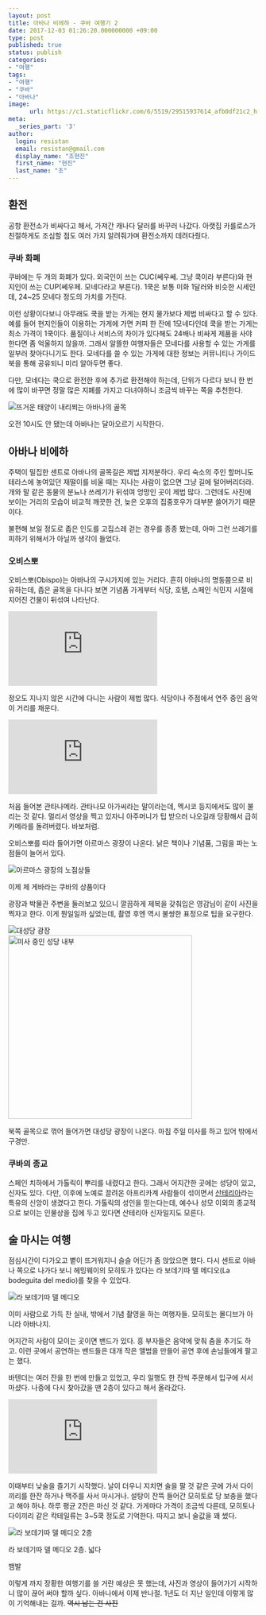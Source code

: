 ```yaml
---
layout: post
title: 아바나 비에하 - 쿠바 여행기 2
date: 2017-12-03 01:26:20.000000000 +09:00
type: post
published: true
status: publish
categories:
- "여행"
tags:
- "여행"
- "쿠바"
- "아바나"
image:
      url: https://c1.staticflickr.com/6/5519/29515937614_afb0df21c2_h.jpg
meta:
  _series_part: '3'
author:
  login: resistan
  email: resistan@gmail.com
  display_name: "조현진"
  first_name: "현진"
  last_name: "조"
---
```


## 환전

공항 환전소가 비싸다고 해서, 가져간 캐나다 달러를 바꾸러 나갔다. 아랫집 카를로스가 친절하게도 조심할 점도 여러 가지 알려줘가며 환전소까지 데려다줬다.

### 쿠바 화폐

쿠바에는 두 개의 화폐가 있다. 외국인이 쓰는 CUC(쎄우쎄. 그냥 쿡이라 부른다)와 현지인이 쓰는 CUP(쎄우페. 모네다라고 부른다). 1쿡은 보통 미화 1달러와 비슷한 시세인데, 24~25 모네다 정도의 가치를 가진다.

이런 상황이다보니 아무래도 쿡을 받는 가게는 현지 물가보다 제법 비싸다고 할 수 있다. 예를 들어 현지인들이 이용하는 가게에 가면 커피 한 잔에 1모네다인데 쿡을 받는 가게는 최소 가격이 1쿡이다. 품질이나 서비스의 차이가 있다해도 24배나 비싸게 제품을 사야한다면 좀 억울하지 않을까. 그래서 알뜰한 여행자들은 모네다를 사용할 수 있는 가게를 일부러 찾아다니기도 한다. 모네다를 쓸 수 있는 가게에 대한 정보는 커뮤니티나 가이드북을 통해 공유되니 미리 알아두면 좋다.

다만, 모네다는 쿡으로 환전한 후에 추가로 환전해야 하는데, 단위가 다르다 보니 한 번에 많이 바꾸면 정말 많은 지폐를 가지고 다녀야하니 조금씩 바꾸는 쪽을 추천한다.

<div class="alignCenter">
<img src="https://c1.staticflickr.com/8/7761/29515937944_40842d3a9f_h.jpg" alt="뜨거운 태양이 내리쬐는 아바나의 골목">
<p>오전 10시도 안 됐는데 아바나는 달아오르기 시작한다.</p>
</div>

## 아바나 비에하

주택이 밀집한 센트로 아바나의 골목길은 제법 지저분하다. 우리 숙소의 주인 할머니도 테라스에 놓여있던 재떨이를 비울 때는 지나는 사람이 없으면 그냥 길에 털어버리더라. 개와 말 같은 동물의 분뇨나 쓰레기가 뒤섞여 엉망인 곳이 제법 많다. 그런데도 사진에 보이는 거리의 모습이 비교적 깨끗한 건, 늦은 오후의 집중호우가 대부분 쓸어가기 때문이다.

불편해 보일 정도로 좁은 인도를 고집스레 걷는 경우를 종종 봤는데, 아마 그런 쓰레기를 피하기 위해서가 아닐까 생각이 들었다.

### 오비스뽀

오비스뽀(Obispo)는 아바나의 구시가지에 있는 거리다. 흔히 아바나의 명동쯤으로 비유하는데, 좁은 골목을 다니다 보면 기념품 가게부터 식당, 호텔, 스페인 식민지 시절에 지어진 건물이 뒤섞여 나타난다.

<div class="movieFull">
<iframe src="https://www.youtube.com/embed/8aZNdeHGcm8" frameborder="0" allowfullscreen ></iframe>
</div>

정오도 지나지 않은 시간에 다니는 사람이 제법 많다. 식당이나 주점에서 연주 중인 음악이 거리를 채운다.

<div class="movieFull">
<iframe src="https://www.youtube.com/embed/GvajNKOZWaE?rel=0" frameborder="0" allowfullscreen></iframe>
</div>

처음 들어본 관타나메라. 관타나모 아가씨라는 말이라는데, 멕시코 등지에서도 많이 불리는 것 같다. 멀리서 영상을 찍고 있자니 아주머니가 팁 받으러 나오길래 당황해서 급히 카메라를 돌려버렸다. 바보처럼.

오비스뽀를 따라 들어가면 아르마스 광장이 나온다. 낡은 책이나 기념품, 그림을 파는 노점들이 늘어서 있다.

<div class="imageCaption alignCenter">
<img src="https://lh3.googleusercontent.com/b1sEU7ekhy259g00ilRX1taEWjfIOhXP4UYR2opLmIvZ59q_y3oaNWOGkKo_zY_y2CCaSyP0V2bHoJtEz9ylpackLpyiyW-FWCL-D39ffEgKX69cDpDWfda1xYgNjXrfRbk_9gTCj0av2cQxxGxX_jk90-vJlYojFaXWlpgwPOAprJwV2UDl3XA9bi9195pfXaqOqKFafHVMOPIEbdfgzDIIzV1-mN4GZBS2wmBuKKX07Iw07QisMh4HKJW23yIhBCVLPUJos-9gvqkgVh0cKtitPj9IQJUGqL2AGzMGeEJj0w7tTCBk3MQ2LMdm9TbC3VTdmICJy9MXbRuMEIpf1sOwCtbKSKLnk-4oWN7uNDMhM4g7qZYXh0x5pVUy03xcu5LmcYPzEMZdqwrAjZsjOld-lCpUx49IAoyGBAt1dQ1uv_prliBqiyboEmjJFRN090X26gPCCNw3IkQQbTjf-UDHRvFWcvcFSYc40aqjrOYu6mItQ7kwjXLnVypVTKDXXmHDUI9_8N31vfISKUqrWfbFThKl8mSd23aTm9ulXXVUdmUaqkgcsjDXGpF77HxU6snUooF3W1wI2P35EH7QW-xqfVbSWG7WAokm7GYt4y88dxEs2gkkyqOcXyOCDrJz7OcYTr1JuOBDuQB31f3kBxyYYDIZmvJv0ERy=w1636-h1095-no" alt="아르마스 광장의 노점상들">
<p>이제 체 게바라는 쿠바의 상품이다</p>
</div>

광장과 박물관 주변을 둘러보고 있으니 깔끔하게 제복을 갖춰입은 영감님이 같이 사진을 찍자고 한다. 이게 뭔일일까 싶었는데, 촬영 후엔 역시 불쌍한 표정으로 팁을 요구한다.

<div class="alignCenter">
	<img src="https://lh3.googleusercontent.com/-DWpm014E-F713ifTbPu_tCZ3D3JPVIA5fcZu0dXM7w6L-EpyHx-EuhGMDg3ISe70hPI_ZQU53eIYIJrIWAQYVfJT_TBp8v8Mthnju33Yb2pBDA4XUocbC6nvbekpHeCRys55_wfqZjeE6y9cCizCp5LMwrZ48cU8y4ZeoG5b-9PRAZOYmn0_qdrIpBKKf7QOQQdCZnXVWSU9EYF4dlWtfdSfjIHs4wqsaCzSjVYUztuj2TqWU1rTnKMwYEogJBlej3EueAD5wl46dJUE5LB1PHOrUvJ2zqf24GwXoRD2ro1AsaO-JA6CbES6C1YOH50WRoIJgve0xLnyW0FPSxGHGpTogpkqi8_1ZtbYc8SXbzc9Rab5VQ6wEgFACMMxO4znp6k6GPSVJbTyWrrnEtZz8oPtUWPilUj_MMa7GjeX8oF7GOeK6ZGh6irmlHWSXIXu0lySo-g1ApzES4JTYWuwWXjOlk6exA4uibX1KtGt3Awy5W9imgtJzYTXvkI9wGOGZ7-mqmtY8-Oaq06QPu9hbWYj2yGRNvpnNNVZmRqABE9AfNObHME1bYliDitzqctN0PhTB3FUKOipTzPt4vDmNawO_mhXiSf826pQvTqPks=w1636-h1093-no" alt="대성당 광장">
</div>

<div class="boxed alignRight">
<img src="https://c1.staticflickr.com/6/5586/30059954881_815a7b122e_h.jpg" width="370" alt="미사 중인 성당 내부">
</div>

북쪽 골목으로 꺾어 들어가면 대성당 광장이 나온다. 마침 주일 미사를 하고 있어 밖에서 구경만.

### 쿠바의 종교

스페인 치하에서 가톨릭이 뿌리를 내렸다고 한다. 그래서 어지간한 곳에는 성당이 있고, 신자도 있다. 다만, 이후에 노예로 끌려온 아프리카계 사람들이 섞이면서 <a href="https://ko.wikipedia.org/wiki/%EC%82%B0%ED%85%8C%EB%A6%AC%EC%95%84" target="_blank" title="새창">산테리아</a>라는 특유의 신앙이 생겼다고 한다. 가톨릭의 성인을 믿는다는데, 예수나 성모 이외의 종교적으로 보이는 인물상을 집에 두고 있다면 산테리아 신자일지도 모른다.

## 술 마시는 여행

점심시간이 다가오고 볕이 뜨거워지니 슬슬 어딘가 좀 앉았으면 했다. 다시 센트로 아바나 쪽으로 나가다 보니 헤밍웨이의 모히토가 있다는 라 보데기따 델 메디오(La bodeguita del medio)를 찾을 수 있었다.

<div class="alignCenter">
	<img src="https://c1.staticflickr.com/6/5284/30109421106_1002fd4006_h.jpg" alt="라 보데기따 델 메디오">
</div>

이미 사람으로 가득 찬 실내, 밖에서 기념 촬영을 하는 여행자들. 모히토는 몰디브가 아니라 아바나지.

어지간히 사람이 모이는 곳이면 밴드가 있다. 흥 부자들은 음악에 맞춰 춤을 추기도 하고. 이런 곳에서 공연하는 밴드들은 대개 작은 앨범을 만들어 공연 후에 손님들에게 팔고는 했다.

바텐더는 여러 잔을 한 번에 만들고 있었고, 우리 일행도 한 잔씩 주문해서 입구에 서서 마셨다. 나중에 다시 찾아갔을 땐 2층이 있다고 해서 올라갔다.

<div class="movieFull">
<iframe src="https://www.youtube.com/embed/-33rYEu00uU" frameborder="0" allowfullscreen></iframe>
</div>

이때부터 낮술을 즐기기 시작했다. 날이 더우니 지치면 술을 팔 것 같은 곳에 가서 다이끼리를 한잔 하거나 맥주를 사서 마시거나. 설탕이 잔뜩 들어간 모히토로 당 보충을 했다고 해야 하나. 하루 평균 2잔은 마신 것 같다. 가게마다 가격이 조금씩 다른데, 모히토나 다이끼리 같은 칵테일류는 3~5쿡 정도로 기억한다. 따지고 보니 술값을 꽤 썼다.

<div class="imageCaption alignCenter">
	<img src="https://c1.staticflickr.com/6/5571/29620771654_3f8435ec2c_h.jpg" alt="라 보데기따 델 메디오 2층">
	<p>라 보데기따 델 메디오 2층. 넓다</p>
</div>

뱀발

이렇게 까지 장황한 여행기를 쓸 거란 예상은 못 했는데, 사진과 영상이 들어가기 시작하니 많이 끊어 써야 할까 싶다. 아바나에서 이제 반나절. 1년도 더 지난 일인데 이렇게 많이 기억해내는 걸까. <del>역시 남는 건 사진</del>